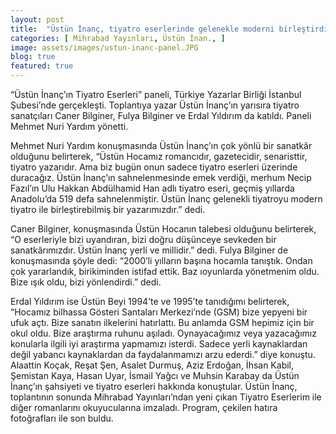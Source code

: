 ```yaml
---
layout: post
title:  "Üstün İnanç, tiyatro eserlerinde gelenekle moderni birleştirdi"
categories: [ Mihrabad Yayınları, Üstün İnan., ]
image: assets/images/ustun-inanc-panel.JPG 
blog: true
featured: true
---
```


“Üstün İnanç’ın Tiyatro Eserleri” paneli, Türkiye Yazarlar Birliği İstanbul Şubesi’nde gerçekleşti. Toplantıya yazar Üstün İnanç’ın yarısıra tiyatro sanatçıları
Caner Bilginer, Fulya Bilginer ve Erdal Yıldırım da katıldı. Paneli Mehmet Nuri Yardım yönetti.

Mehmet Nuri Yardım konuşmasında Üstün İnanç’ın çok yönlü bir sanatkâr olduğunu belirterek, “Üstün Hocamız romancıdır, gazetecidir, senaristtir, tiyatro
yazarıdır. Ama biz bugün onun sadece tiyatro eserleri üzerinde duracağız. Üstün İnanç’ın sahnelenmesinde emek verdiği, merhum Necip Fazıl’ın Ulu Hakkan
Abdülhamid Han adlı tiyatro eseri, geçmiş yıllarda Anadolu’da 519 defa sahnelenmiştir. Üstün İnanç gelenekli tiyatroyu modern tiyatro ile birleştirebilmiş bir
yazarımızdır.” dedi.

Caner Bilginer, konuşmasında Üstün Hocanın talebesi olduğunu belirterek, “O eserleriyle bizi uyandıran, bizi doğru düşünceye sevkeden bir sanatkârımızdır. Üstün
İnanç yerli ve millidir.” dedi. Fulya Bilginer de konuşmasında şöyle dedi: “2000’li yılların başına hocamla tanıştık. Ondan çok yararlandık, birikiminden
istifad ettik. Baz ıoyunlarda yönetmenim oldu. Bize ışık oldu, bizi yönlendirdi.” dedi.

Erdal Yıldırım ise Üstün Beyi 1994’te ve 1995’te tanıdığımı belirterek, “Hocamız bilhassa Gösteri Santaları Merkezi’nde (GSM) bize yepyeni bir ufuk açtı.
Bize sanatın ilkelerini hatırlattı. Bu anlamda GSM hepimiz için bir okul oldu. Bize araştırma ruhunu aşıladı. Oynayacağımız veya yazacağımız konularla ilgili iyi
araştırma yapmamızı isterdi. Sadece yerli kaynaklardan değil yabancı kaynaklardan da faydalanmamızı arzu ederdi.” diye konuştu.
Alaattin Koçak, Reşat Şen, Asalet Durmuş, Aziz Erdoğan, İhsan Kabil, Şemistan Kaya, Hasan Uyar, İsmail Yağcı ve Muhsin Karabay da Üstün İnanç’ın
şahsiyeti ve tiyatro eserleri hakkında konuştular. Üstün İnanç, toplantının sonunda Mihrabad Yayınları’ndan yeni çıkan Tiyatro Eserlerim ile diğer romanlarını
okuyucularına imzaladı. Program, çekilen hatıra fotoğrafları ile son buldu.
